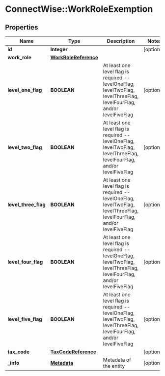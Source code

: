 # ConnectWise::WorkRoleExemption

## Properties
Name | Type | Description | Notes
------------ | ------------- | ------------- | -------------
**id** | **Integer** |  | [optional] 
**work_role** | [**WorkRoleReference**](WorkRoleReference.md) |  | 
**level_one_flag** | **BOOLEAN** | At least one level flag is required -- levelOneFlag, levelTwoFlag, levelThreeFlag, levelFourFlag, and/or levelFiveFlag | [optional] 
**level_two_flag** | **BOOLEAN** | At least one level flag is required -- levelOneFlag, levelTwoFlag, levelThreeFlag, levelFourFlag, and/or levelFiveFlag | [optional] 
**level_three_flag** | **BOOLEAN** | At least one level flag is required -- levelOneFlag, levelTwoFlag, levelThreeFlag, levelFourFlag, and/or levelFiveFlag | [optional] 
**level_four_flag** | **BOOLEAN** | At least one level flag is required -- levelOneFlag, levelTwoFlag, levelThreeFlag, levelFourFlag, and/or levelFiveFlag | [optional] 
**level_five_flag** | **BOOLEAN** | At least one level flag is required -- levelOneFlag, levelTwoFlag, levelThreeFlag, levelFourFlag, and/or levelFiveFlag | [optional] 
**tax_code** | [**TaxCodeReference**](TaxCodeReference.md) |  | [optional] 
**_info** | [**Metadata**](Metadata.md) | Metadata of the entity | [optional] 


